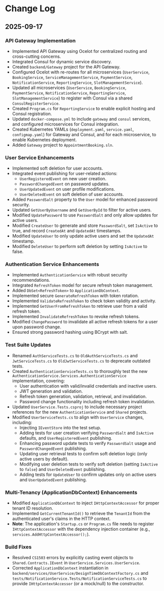 # Change Log

## 2025-09-17

### API Gateway Implementation
- Implemented API Gateway using Ocelot for centralized routing and cross-cutting concerns.
- Integrated Consul for dynamic service discovery.
- Created `backend/Gateway` project for the API Gateway.
- Configured Ocelot with re-routes for all microservices (`UserService`, `BookingService`, `ServiceManagementService`, `PaymentService`, `NotificationService`, `ReportingService`, `SlotManagementService`).
- Updated all microservices (`UserService`, `BookingService`, `PaymentService`, `NotificationService`, `ReportingService`, `SlotManagementService`) to register with Consul via a shared `ConsulRegisterService`.
- Created `Program.cs` for `ReportingService` to enable explicit hosting and Consul registration.
- Updated `docker-compose.yml` to include `gateway` and `consul` services, and configured microservices for Consul integration.
- Created Kubernetes YAMLs (`deployment.yaml`, `service.yaml`, `configmap.yaml`) for Gateway and Consul, and for each microservice, to enable Kubernetes deployment.
- Added `Gateway` project to `AppointmentBooking.sln`.

### User Service Enhancements
- Implemented soft deletion for user accounts.
- Integrated event publishing for user-related actions:
    - `UserRegisteredEvent` on new user creation.
    - `PasswordChangedEvent` on password updates.
    - `UserUpdatedEvent` on user profile modifications.
    - `UserDeletedEvent` on soft deletion of user accounts.
- Added `PasswordSalt` property to the `User` model for enhanced password security.
- Updated `GetUserByUsername` and `GetUserById` to filter for active users.
- Modified `UpdatePassword` to use `PasswordSalt` and only allow updates for active users.
- Modified `CreateUser` to generate and store `PasswordSalt`, set `IsActive` to true, and record `CreatedAt` and `UpdatedAt` timestamps.
- Modified `UpdateUser` to only update active users and set the `UpdatedAt` timestamp.
- Modified `DeleteUser` to perform soft deletion by setting `IsActive` to false.

### Authentication Service Enhancements
- Implemented `AuthenticationService` with robust security recommendations.
- Integrated `RefreshToken` model for secure refresh token management.
- Added `DbSet<RefreshToken>` to `ApplicationDbContext`.
- Implemented secure `GenerateRefreshToken` with token rotation.
- Implemented `ValidateRefreshToken` to check token validity and activity.
- Implemented `GetUserFromRefreshToken` to retrieve user from a valid refresh token.
- Implemented `InvalidateRefreshToken` to revoke refresh tokens.
- Modified `ChangePassword` to invalidate all active refresh tokens for a user upon password change.
- Ensured strong password hashing using BCrypt with salt.

### Test Suite Updates
- Renamed `AuthServiceTests.cs` to `OldAuthServiceTests.cs` and `JwtServiceTests.cs` to `OldJwtServiceTests.cs` to deprecate outdated tests.
- Created `AuthenticationServiceTests.cs` to thoroughly test the new `AuthenticationService.Services.AuthenticationService` implementation, covering:
    - User authentication with valid/invalid credentials and inactive users.
    - JWT generation and validation.
    - Refresh token generation, validation, retrieval, and invalidation.
    - Password change functionality including refresh token invalidation.
- Updated `UserService.Tests.csproj` to include necessary project references for the new `AuthenticationService` and `Shared` projects.
- Modified `UserServiceTests.cs` to align with `UserService` changes, including:
    - Injecting `IEventStore` into the test setup.
    - Adding tests for user creation verifying `PasswordSalt` and `IsActive` defaults, and `UserRegisteredEvent` publishing.
    - Enhancing password update tests to verify `PasswordSalt` usage and `PasswordChangedEvent` publishing.
    - Updating user retrieval tests to confirm soft deletion logic (only active users by default).
    - Modifying user deletion tests to verify soft deletion (setting `IsActive` to `false`) and `UserDeletedEvent` publishing.
    - Adding tests for `UpdateUser` to confirm updates only on active users and `UserUpdatedEvent` publishing.

### Multi-Tenancy (ApplicationDbContext) Enhancements
- Modified `ApplicationDbContext` to inject `IHttpContextAccessor` for proper tenant ID resolution.
- Implemented `GetCurrentTenantId()` to retrieve the `TenantId` from the authenticated user's claims in the HTTP context.
- **Note**: The application's `Startup.cs` or `Program.cs` file needs to register `IHttpContextAccessor` with the dependency injection container (e.g., `services.AddHttpContextAccessor();`).

### Build Fixes
- Resolved `CS1503` errors by explicitly casting event objects to `Shared.Contracts.IEvent` in `UserService.Services.UserService`.
- Corrected `ApplicationDbContext` instantiation in `backend/services/UserService/DesignTimeDbContextFactory.cs` and `tests/NotificationService.Tests/NotificationServiceTests.cs` to provide `IHttpContextAccessor` (or a mock/null) to the constructor.